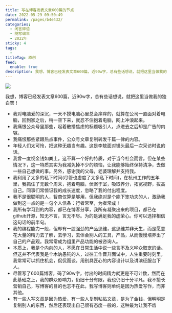 ```yaml
---
title: 写在博客发表文章600篇的节点
date: 2022-05-29 09:50:49
permalink: /pages/b4e432/
categories:
  - 闲言碎语
  - 随写编年
  - 2022年
sticky: 4
tags:
  -
titleTag: 原创
feed:
  enable: true
description: 我想，博客已经发表文章600篇，近90w字，总有些话想说，就把这里当做我的独白罢！
---
```


![](http://t.eryajf.net/imgs/2022/07/a923726cbed212f0.png)

我想，博客已经发表文章600篇，近90w字，总有些话想说，就把这里当做我的独白罢！

- 我对电脑爱的深沉，一天不摸电脑心里总会痒痒的，就算在公司一直面对着电脑，回到家之后，稍一空下来，就忍不住抱着电脑，网上冲浪起来。
- 我痛恨公众号里那些，起着散播焦虑的标题吸引人，点进去之后却是广告的内容。
- 我痛恨那些紧跟热点事件，公众号文章复制转发千篇一律的内容。
- 年轻人们太可怜，把这种无趣当有趣。这是李敖面对镜头最后一次采访时说的话。
- 我曾一度视金钱如粪土，这不算一个好的特质，对于当今社会而言。但在某些情况下，这一特质其实为我减免掉不少的烦恼，让我能够始终保持清净，去做一些自己想做的事。另外，感谢我的父母，老婆理解并支持我。
- 我利用了太多的私下时间(尽管也虚度了太多私下时间)，在杭州工作的五年里，我抓住了无数个周末，抱着电脑，伏案于室，吸取养分，拓宽视野，拔高自己。同事们常惊讶我的成长速度，忽略了我的付出程度。
- 我不是很聪明的人，智商仅算是够用，但我绝对是个能下笨功夫的人，激励我做到这一点的是一句个人信条：行者常至，为者常成！
- 我所有学习到的内容，都已在博客分享，我所有凝聚出来的项目，都已在github开源，知无不言，言无不尽。为的是满足我的虚荣心。你可以选择相信这句话的前半句。
- 我的编程能力一般，但却有一股强劲的产品思维，这思维并非天生，而是愿意花大量的精力去了解，去学习，去体会别人的工具，产品，从而慢慢培养出了自己的产品观。我常常成为组里产品功能的被咨询人。
- 本质上，我是个内向的人，不愿在日常生活中说一些言不及义哗众取宠的话。但这并不代表我是个木讷愚钝的人，过往工作晋升面试中，人生重要时刻里，我常常可以抓住机会，侃侃而谈，用别具匠心的内容设计以及讲演征服台下人。
- 尽管写了600篇博客，码了90w字，付出的时间精力就更是不可计数，然而在此基础之上，我的群众影响力，仍旧十分有限，我也仍旧十分平凡。我不擅长营销自己，写博客的目的也志不在此，我写博客则单纯是因为热爱写作，而非其他。
- 有一些人写文章是因为热爱，有一些人复制粘贴文章，是为了金钱，但明明是复制别人的东西，然后还表现出自己很有态度一般的，这种最为让我不齿
